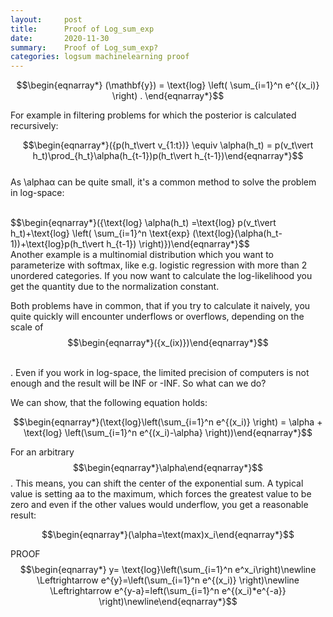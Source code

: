```yaml
---
layout:     post
title:      Proof of Log_sum_exp
date:       2020-11-30
summary:    Proof of Log_sum_exp?
categories: logsum machinelearning proof
---
```




$$\begin{eqnarray*} (\mathbf{y}) = \text{log} \left( \sum_{i=1}^n e^{(x_i)} \right) . \end{eqnarray*}$$

For example in filtering problems for which the posterior is calculated recursively:


      
$$\begin{eqnarray*}({p(h_t\vert v_{1:t})} \equiv \alpha(h_t) = p(v_t\vert h_t)\prod_{h_t}\alpha(h_{t-1})p(h_t\vert h_{t-1})\end{eqnarray*}$$
<br>
As \alphaα can be quite small, it's a common method to solve the problem in log-space:



<br>
$$\begin{eqnarray*}({\text{log} \alpha(h_t) =\text{log} p(v_t\vert h_t)+\text{log} \left( \sum_{i=1}^n \text{exp} (\text{log}(\alpha(h_t-1))+\text{log}p(h_t\vert h_{t-1}) \right)})\end{eqnarray*}$$

<br>
Another example is a multinomial distribution which you want to parameterize with softmax, like e.g. logistic regression with more than 2 unordered categories. If you now want to calculate the log-likelihood you get the quantity due to the normalization constant.

Both problems have in common, that if you try to calculate it naively, you quite quickly will encounter underflows or overflows, depending on the scale of $$\begin{eqnarray*}({x_(ix)})\end{eqnarray*}$$

​	
 . Even if you work in log-space, the limited precision of computers is not enough and the result will be INF or -INF. So what can we do?

We can show, that the following equation holds:

$$\begin{eqnarray*}(\text{log}\left(\sum_{i=1}^n e^{(x_i)} \right) = \alpha + \text{log} \left(\sum_{i=1}^n e^{(x_i)-\alpha} \right))\end{eqnarray*}$$


For an arbitrary $$\begin{eqnarray*}\alpha\end{eqnarray*}$$. This means, you can shift the center of the exponential sum. A typical value is setting aa to the maximum, which forces the greatest value to be zero and even if the other values would underflow, you get a reasonable result:

$$\begin{eqnarray*}(\alpha=\text(max)x_i\end{eqnarray*}$$


PROOF
$$\begin{eqnarray*}
y= \text{log}\left(\sum_{i=1}^n e^x_i\right)\newline
\Leftrightarrow e^{y}=\left(\sum_{i=1}^n e^{(x_i)} \right)\newline
\Leftrightarrow e^{y-a}=left(\sum_{i=1}^n e^{(x_i)*e^{-a}} \right)\newline\end{eqnarray*}$$
